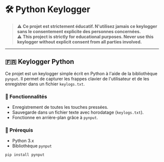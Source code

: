 # 🛠️ Python Keylogger

> ⚠️ **Ce projet est strictement éducatif. N'utilisez jamais ce keylogger sans le consentement explicite des personnes concernées.**  
> ⚠️ **This project is strictly for educational purposes. Never use this keylogger without explicit consent from all parties involved.**

---

## 🇫🇷 Keylogger Python

Ce projet est un keylogger simple écrit en Python à l'aide de la bibliothèque `pynput`. Il permet de capturer les frappes clavier de l'utilisateur et de les enregistrer dans un fichier `keylogs.txt`.

### 📌 Fonctionnalités

- Enregistrement de toutes les touches pressées.
- Sauvegarde dans un fichier texte avec horodatage (`keylogs.txt`).
- Fonctionne en arrière-plan grâce à `pynput`.

### 🧪 Prérequis

- Python 3.x
- Bibliothèque `pynput`

```bash
pip install pynput
